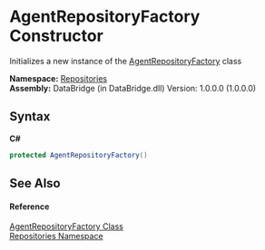# AgentRepositoryFactory Constructor 
 

Initializes a new instance of the <a href="1aa29180-4618-4c7f-7457-01f440150042">AgentRepositoryFactory</a> class

**Namespace:**&nbsp;<a href="e0edd2e7-f86c-850a-35e3-670eb5412ec9">Repositories</a><br />**Assembly:**&nbsp;DataBridge (in DataBridge.dll) Version: 1.0.0.0 (1.0.0.0)

## Syntax

**C#**<br />
``` C#
protected AgentRepositoryFactory()
```


## See Also


#### Reference
<a href="1aa29180-4618-4c7f-7457-01f440150042">AgentRepositoryFactory Class</a><br /><a href="e0edd2e7-f86c-850a-35e3-670eb5412ec9">Repositories Namespace</a><br />